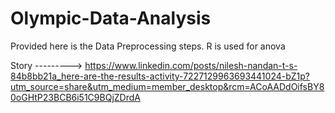 # Olympic-Data-Analysis

Provided here is the Data Preprocessing steps. R is used for anova

Story ---------> https://www.linkedin.com/posts/nilesh-nandan-t-s-84b8bb21a_here-are-the-results-activity-7227129963693441024-bZ1p?utm_source=share&utm_medium=member_desktop&rcm=ACoAADdOifsBY80oGHtP23BCB6i51C9BQjZDrdA

